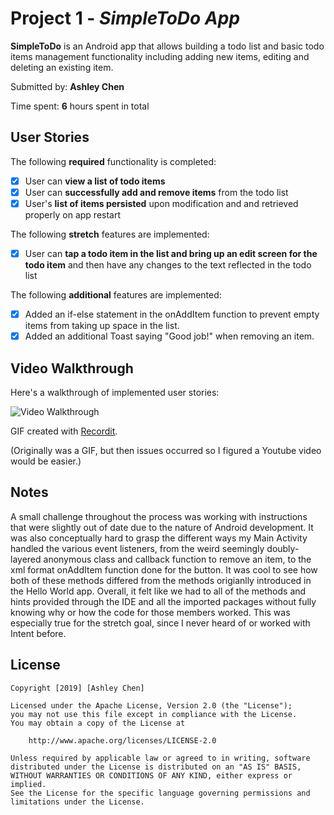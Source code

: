 # Project 1 - *SimpleToDo App*

**SimpleToDo** is an Android app that allows building a todo list and basic todo items management functionality including adding new items, editing and deleting an existing item.

Submitted by: **Ashley Chen**

Time spent: **6** hours spent in total

## User Stories

The following **required** functionality is completed:

* [x] User can **view a list of todo items**
* [x] User can **successfully add and remove items** from the todo list
* [x] User's **list of items persisted** upon modification and and retrieved properly on app restart

The following **stretch** features are implemented:

* [x] User can **tap a todo item in the list and bring up an edit screen for the todo item** and then have any changes to the text reflected in the todo list

The following **additional** features are implemented:

* [x] Added an if-else statement in the onAddItem function to prevent empty items from taking up space in the list. 
* [x] Added an additional Toast saying "Good job!" when removing an item.

## Video Walkthrough

Here's a walkthrough of implemented user stories:

![Video Walkthrough](https://www.youtube.com/watch?v=lR4Dfqv5nh8&list=UU-rwjzRblJ1oWMr_Xtq4rlg&index=3)

GIF created with [Recordit](http://recordit.co/).

(Originally was a GIF, but then issues occurred so I figured a Youtube video would be easier.)

## Notes

A small challenge throughout the process was working with instructions that were slightly out of date due to the nature of Android development.
It was also conceptually hard to grasp the different ways my Main Activity handled the various event listeners, from the weird seemingly doubly-layered anonymous class and callback
function to remove an item, to the xml format onAddItem function done for the button.
It was cool to see how both of these methods differed from the methods origianlly introduced in the Hello World app. 
Overall, it felt like we had to all of the methods and hints provided through the IDE and all the imported packages without
fully knowing why or how the code for those members worked. 
This was especially true for the stretch goal, since I never heard of or worked with Intent before. 

## License

    Copyright [2019] [Ashley Chen]

    Licensed under the Apache License, Version 2.0 (the "License");
    you may not use this file except in compliance with the License.
    You may obtain a copy of the License at

        http://www.apache.org/licenses/LICENSE-2.0

    Unless required by applicable law or agreed to in writing, software
    distributed under the License is distributed on an "AS IS" BASIS,
    WITHOUT WARRANTIES OR CONDITIONS OF ANY KIND, either express or implied.
    See the License for the specific language governing permissions and
    limitations under the License.
